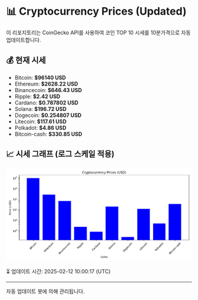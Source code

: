 
# 📊 Cryptocurrency Prices (Updated)

이 리포지토리는 CoinGecko API를 사용하여 코인 TOP 10 시세를 10분가격으로 자동 업데이트합니다.

## 💰 현재 시세
- Bitcoin: **$96140 USD**
- Ethereum: **$2628.22 USD**
- Binancecoin: **$646.43 USD**
- Ripple: **$2.42 USD**
- Cardano: **$0.787802 USD**
- Solana: **$196.72 USD**
- Dogecoin: **$0.254807 USD**
- Litecoin: **$117.61 USD**
- Polkadot: **$4.86 USD**
- Bitcoin-cash: **$330.85 USD**

## 📈 시세 그래프 (로그 스케일 적용)
![Crypto Prices](crypto_prices.png)

⏳ 업데이트 시간: 2025-02-12 10:00:17 (UTC)

---
자동 업데이트 봇에 의해 관리됩니다.
